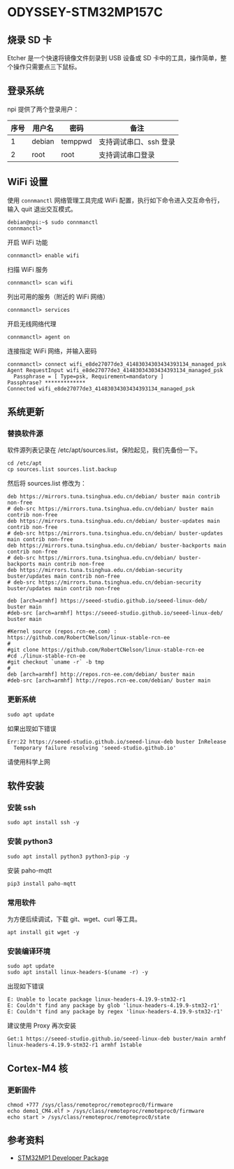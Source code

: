 # ODYSSEY-STM32MP157C



## 烧录 SD 卡

Etcher 是一个快速将镜像文件刻录到 USB 设备或 SD 卡中的工具，操作简单，整个操作只需要点三下鼠标。



## 登录系统

npi 提供了两个登录用户：

| 序号 | 用户名 | 密码    | 备注                   |
| ---- | ------ | ------- | ---------------------- |
| 1    | debian | temppwd | 支持调试串口、ssh 登录 |
| 2    | root   | root    | 支持调试串口登录       |



## WiFi 设置

使用 `connmanctl` 网络管理工具完成 WiFi 配置，执行如下命令进入交互命令行，输入 quit 退出交互模式。

```shell
debian@npi:~$ sudo connmanctl
connmanctl> 
```

开启 WiFi 功能

```shell
connmanctl> enable wifi
```

扫描 WiFi 服务

```shell
connmanctl> scan wifi
```

列出可用的服务（附近的 WiFi 网络）

```shell
connmanctl> services
```

开启无线网络代理

```shell
connmanctl> agent on
```

连接指定 WiFi 网络，并输入密码

```shell
connmanctl> connect wifi_e8de27077de3_41483034303434393134_managed_psk
Agent RequestInput wifi_e8de27077de3_41483034303434393134_managed_psk
  Passphrase = [ Type=psk, Requirement=mandatory ]
Passphrase? *************
Connected wifi_e8de27077de3_41483034303434393134_managed_psk
```



## 系统更新

### 替换软件源

软件源列表记录在 /etc/apt/sources.list，保险起见，我们先备份一下。

```shell
cd /etc/apt
cp sources.list sources.list.backup
```

然后将 sources.list 修改为：

```shell
deb https://mirrors.tuna.tsinghua.edu.cn/debian/ buster main contrib non-free
# deb-src https://mirrors.tuna.tsinghua.edu.cn/debian/ buster main contrib non-free
deb https://mirrors.tuna.tsinghua.edu.cn/debian/ buster-updates main contrib non-free
# deb-src https://mirrors.tuna.tsinghua.edu.cn/debian/ buster-updates main contrib non-free
deb https://mirrors.tuna.tsinghua.edu.cn/debian/ buster-backports main contrib non-free
# deb-src https://mirrors.tuna.tsinghua.edu.cn/debian/ buster-backports main contrib non-free
deb https://mirrors.tuna.tsinghua.edu.cn/debian-security buster/updates main contrib non-free
# deb-src https://mirrors.tuna.tsinghua.edu.cn/debian-security buster/updates main contrib non-free

deb [arch=armhf] https://seeed-studio.github.io/seeed-linux-deb/ buster main
#deb-src [arch=armhf] https://seeed-studio.github.io/seeed-linux-deb/ buster main

#Kernel source (repos.rcn-ee.com) : https://github.com/RobertCNelson/linux-stable-rcn-ee
#
#git clone https://github.com/RobertCNelson/linux-stable-rcn-ee
#cd ./linux-stable-rcn-ee
#git checkout `uname -r` -b tmp
#
deb [arch=armhf] http://repos.rcn-ee.com/debian/ buster main
#deb-src [arch=armhf] http://repos.rcn-ee.com/debian/ buster main
```

### 更新系统

```shell
sudo apt update
```



如果出现如下错误

```shell
Err:22 https://seeed-studio.github.io/seeed-linux-deb buster InRelease         
  Temporary failure resolving 'seeed-studio.github.io'
```

请使用科学上网



## 软件安装

### 安装 ssh

```shell
sudo apt install ssh -y
```



### 安装 python3

```shell
sudo apt install python3 python3-pip -y
```

安装 paho-mqtt

```shell
pip3 install paho-mqtt
```



### 常用软件

为方便后续调试，下载 git、wget、curl 等工具。

```shell
apt install git wget -y
```



### 安装编译环境

```shell
sudo apt update
sudo apt install linux-headers-$(uname -r) -y
```

出现如下错误

```
E: Unable to locate package linux-headers-4.19.9-stm32-r1
E: Couldn't find any package by glob 'linux-headers-4.19.9-stm32-r1'
E: Couldn't find any package by regex 'linux-headers-4.19.9-stm32-r1'
```

建议使用 Proxy 再次安装

```shell
Get:1 https://seeed-studio.github.io/seeed-linux-deb buster/main armhf linux-headers-4.19.9-stm32-r1 armhf 1stable
```





## Cortex-M4 核

### 更新固件

```shell
chmod +777 /sys/class/remoteproc/remoteproc0/firmware
echo demo1_CM4.elf > /sys/class/remoteproc/remoteproc0/firmware
echo start > /sys/class/remoteproc/remoteproc0/state
```





## 参考资料

- [STM32MP1 Developer Package](https://wiki.st.com/stm32mpu/wiki/STM32MP1_Developer_Package)

